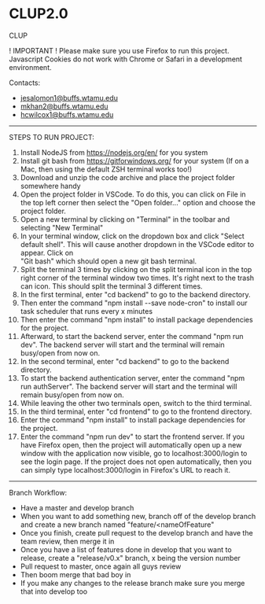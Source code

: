 # CLUP2.0
CLUP

! IMPORTANT !
Please make sure you use Firefox to run this project.
Javascript Cookies do not work with Chrome or Safari in a development environment.


Contacts:
- jesalomon1@buffs.wtamu.edu
- mkhan2@buffs.wtamu.edu
- hcwilcox1@buffs.wtamu.edu


________________________________________________________________________________________________________________________________________________________________

STEPS TO RUN PROJECT:

1.  Install NodeJS from https://nodejs.org/en/ for you system
2.  Install git bash from https://gitforwindows.org/ for your system (If on a Mac, then using the default ZSH terminal works too!)
3.  Download and unzip the code archive and place the project folder somewhere handy
4.  Open the project folder in VSCode. To do this, you can click on File in the top left corner then select the "Open folder..." option and choose the project
    folder.
5.  Open a new terminal by clicking on "Terminal" in the toolbar and selecting "New Terminal"
6.  In your terminal window, click on the dropdown box and click "Select default shell". This will cause another dropdown in the VSCode editor to appear. Click on     
    "Git bash" which should open a new git bash terminal.
7.  Split the terminal 3 times by clicking on the split terminal icon in the top right corner of the terminal window two times. It's right next to the trash can icon. This should split the terminal 3 different times. 
8.  In the first terminal, enter "cd backend" to go to the backend directory.
9.  Then enter the command "npm install --save node-cron" to install our task scheduler that runs every x minutes
10.  Then enter the command "npm install" to install package dependencies for the project.
11. Afterward, to start the backend server, enter the command "npm run dev". The backend server will start and the terminal will remain busy/open from now on.
12.  In the second terminal, enter "cd backend" to go to the backend directory.
13. To start the backend authentication server, enter the command "npm run authServer". The backend server will start and the terminal will remain busy/open from now on.
14. While leaving the other two terminals open, switch to the third terminal.
15. In the third terminal, enter "cd frontend" to go to the frontend directory.
16. Enter the command "npm install" to install package dependencies for the project.
17. Enter the command "npm run dev" to start the frontend server. If you have Firefox open, then the project will automatically open up a new 
    window with the application now visible, go to localhost:3000/login to see the login page. If the project does not open automatically, then you can simply type localhost:3000/login in Firefox's URL to reach
    it.

________________________________________________________________________________________________________________________________________________________________



Branch Workflow:
- Have a master and develop branch
- When you want to add something new, branch off of the develop branch and create a new branch named "feature/<nameOfFeature"
- Once you finish,  create pull request to the develop branch and have the team review, 
   then merge it in
- Once you have a list of features done in develop that you want to release, create a 
   "release/v0.x" branch, x being the version number
- Pull request to master, once again all guys review
- Then boom merge that bad boy in
- If you make any changes to the release branch make sure you merge that into develop too
